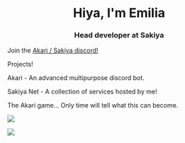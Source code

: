 <h1 align="center">Hiya, I'm Emilia</h1>
<h3 align="center">Head developer at Sakiya</h3>

Join the [Akari / Sakiya discord!](https://discord.gg/SjKgKAmEBM)

Projects!

Akari - An advanced multipurpose discord bot.

Sakiya Net - A collection of services hosted by me!

The Akari game... Only time will tell what this can become.

![](https://cdn.sakiya.dev/web-static/gex.png)

![](https://media.tenor.com/VtFUW-durpoAAAAC/kururin-kuru-kuru.gif)
